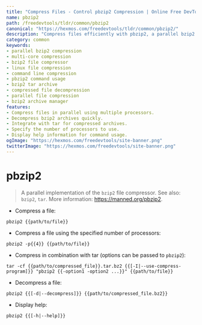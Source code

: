 ```yaml
---
title: "Compress Files - Control pbzip2 Compression | Online Free DevTools by Hexmos"
name: pbzip2
path: /freedevtools/tldr/common/pbzip2
canonical: "https://hexmos.com/freedevtools/tldr/common/pbzip2/"
description: "Compress files efficiently with pbzip2, a parallel bzip2 implementation. Achieve faster compression rates with multi-core support. Free online tool, no registration required."
category: common
keywords:
- parallel bzip2 compression
- multi-core compression
- bzip2 file compressor
- linux file compression
- command line compression
- pbzip2 command usage
- bzip2 tar archive
- compressed file decompression
- parallel file compression
- bzip2 archive manager
features:
- Compress files in parallel using multiple processors.
- Decompress bzip2 archives quickly.
- Integrate with tar for compressed archives.
- Specify the number of processors to use.
- Display help information for command usage.
ogImage: "https://hexmos.com/freedevtools/site-banner.png"
twitterImage: "https://hexmos.com/freedevtools/site-banner.png"
---
```


# pbzip2

> A parallel implementation of the `bzip2` file compressor.
> See also: `bzip2`, `tar`.
> More information: <https://manned.org/pbzip2>.

- Compress a file:

`pbzip2 {{path/to/file}}`

- Compress a file using the specified number of processors:

`pbzip2 -p{{4}} {{path/to/file}}`

- Compress in combination with tar (options can be passed to `pbzip2`):

`tar -cf {{path/to/compressed_file}}.tar.bz2 {{[-I|--use-compress-program]}} "pbzip2 {{-option1 -option2 ...}}" {{path/to/file}}`

- Decompress a file:

`pbzip2 {{[-d|--decompress]}} {{path/to/compressed_file.bz2}}`

- Display help:

`pbzip2 {{[-h|--help]}}`
